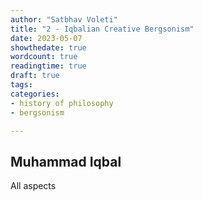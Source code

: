 ```yaml
---
author: "Satbhav Voleti"
title: "2 - Iqbalian Creative Bergsonism"
date: 2023-05-07
showthedate: true
wordcount: true
readingtime: true
draft: true
tags: 
categories:
- history of philosophy
- bergsonism

---
```


## Muhammad Iqbal

All aspects